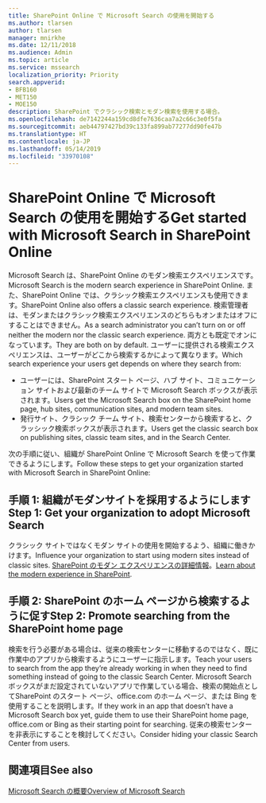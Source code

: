 ```yaml
---
title: SharePoint Online で Microsoft Search の使用を開始する
ms.author: tlarsen
author: tlarsen
manager: mnirkhe
ms.date: 12/11/2018
ms.audience: Admin
ms.topic: article
ms.service: mssearch
localization_priority: Priority
search.appverid:
- BFB160
- MET150
- MOE150
description: SharePoint でクラシック検索とモダン検索を使用する場合。
ms.openlocfilehash: de7142244a159cd8dfe7636caa7a2c66c3e0f5fa
ms.sourcegitcommit: aeb44797427bd39c133fa899ab77277dd90fe47b
ms.translationtype: HT
ms.contentlocale: ja-JP
ms.lasthandoff: 05/14/2019
ms.locfileid: "33970108"
---
```

# <a name="get-started-with-microsoft-search-in-sharepoint-online"></a><span data-ttu-id="ec34c-103">SharePoint Online で Microsoft Search の使用を開始する</span><span class="sxs-lookup"><span data-stu-id="ec34c-103">Get started with Microsoft Search in SharePoint Online</span></span>

<span data-ttu-id="ec34c-104">Microsoft Search は、SharePoint Online のモダン検索エクスペリエンスです。</span><span class="sxs-lookup"><span data-stu-id="ec34c-104">Microsoft Search is the modern search experience in SharePoint Online.</span></span> <span data-ttu-id="ec34c-105">また、SharePoint Online では、クラシック検索エクスペリエンスも使用できます。</span><span class="sxs-lookup"><span data-stu-id="ec34c-105">SharePoint Online also offers a classic search experience.</span></span> <span data-ttu-id="ec34c-106">検索管理者は、モダンまたはクラシック検索エクスペリエンスのどちらもオンまたはオフにすることはできません。</span><span class="sxs-lookup"><span data-stu-id="ec34c-106">As a search administrator you can’t turn on or off neither the modern nor the classic search experience.</span></span> <span data-ttu-id="ec34c-107">両方とも既定でオンになっています。</span><span class="sxs-lookup"><span data-stu-id="ec34c-107">They are both on by default.</span></span> <span data-ttu-id="ec34c-108">ユーザーに提供される検索エクスペリエンスは、ユーザーがどこから検索するかによって異なります。</span><span class="sxs-lookup"><span data-stu-id="ec34c-108">Which search experience your users get depends on where they search from:</span></span>

- <span data-ttu-id="ec34c-109">ユーザーには、SharePoint スタート ページ、ハブ サイト、コミュニケーション サイトおよび最新のチーム サイトで Microsoft Search ボックスが表示されます。</span><span class="sxs-lookup"><span data-stu-id="ec34c-109">Users get the Microsoft Search box on the SharePoint home page, hub sites, communication sites, and modern team sites.</span></span> 
- <span data-ttu-id="ec34c-110">発行サイト、クラシック チーム サイト、検索センターから検索すると、クラッシック検索ボックスが表示されます。</span><span class="sxs-lookup"><span data-stu-id="ec34c-110">Users get the classic search box on publishing sites, classic team sites, and in the Search Center.</span></span>

<span data-ttu-id="ec34c-111">次の手順に従い、組織が SharePoint Online で Microsoft Search を使って作業できるようにします。</span><span class="sxs-lookup"><span data-stu-id="ec34c-111">Follow these steps to get your organization started with Microsoft Search in SharePoint Online:</span></span> 
## <a name="step-1-get-your-organization-to-adopt-modern-sites"></a><span data-ttu-id="ec34c-112">手順 1: 組織がモダンサイトを採用するようにします</span><span class="sxs-lookup"><span data-stu-id="ec34c-112">Step 1: Get your organization to adopt Microsoft Search</span></span> 
<span data-ttu-id="ec34c-113">クラシック サイトではなくモダン サイトの使用を開始するよう、組織に働きかけます。</span><span class="sxs-lookup"><span data-stu-id="ec34c-113">Influence your organization to start using modern sites instead of classic sites.</span></span> <span data-ttu-id="ec34c-114">[SharePoint のモダン エクスペリエンスの詳細情報](https://support.office.com/article/SharePoint-classic-and-modern-experiences-5725c103-505d-4a6e-9350-300d3ec7d73f)。</span><span class="sxs-lookup"><span data-stu-id="ec34c-114">[Learn about the modern experience in SharePoint](https://support.office.com/article/SharePoint-classic-and-modern-experiences-5725c103-505d-4a6e-9350-300d3ec7d73f).</span></span>
## <a name="step-2-promote-searching-from-the-sharepoint-home-page"></a><span data-ttu-id="ec34c-115">手順 2: SharePoint のホーム ページから検索するように促す</span><span class="sxs-lookup"><span data-stu-id="ec34c-115">Step 2: Promote searching from the SharePoint home page</span></span> 
<span data-ttu-id="ec34c-116">検索を行う必要がある場合は、従来の検索センターに移動するのではなく、既に作業中のアプリから検索するようにユーザーに指示します。</span><span class="sxs-lookup"><span data-stu-id="ec34c-116">Teach your users to search from the app they’re already working in when they need to find something instead of going to the classic Search Center.</span></span> <span data-ttu-id="ec34c-117">Microsoft Search ボックスがまだ設定されていないアプリで作業している場合、検索の開始点としてSharePoint のスタート ページ、office.com のホーム ページ、または Bing を使用することを説明します。</span><span class="sxs-lookup"><span data-stu-id="ec34c-117">If they work in an app that doesn’t have a Microsoft Search box yet, guide them to use their SharePoint home page, office.com or Bing as their starting point for searching.</span></span> <span data-ttu-id="ec34c-118">従来の検索センターを非表示にすることを検討してください。</span><span class="sxs-lookup"><span data-stu-id="ec34c-118">Consider hiding your classic Search Center from users.</span></span>

## <a name="see-also"></a><span data-ttu-id="ec34c-119">関連項目</span><span class="sxs-lookup"><span data-stu-id="ec34c-119">See also</span></span>
[<span data-ttu-id="ec34c-120">Microsoft Search の概要</span><span class="sxs-lookup"><span data-stu-id="ec34c-120">Overview of Microsoft Search</span></span>](overview-microsoft-search.md)
